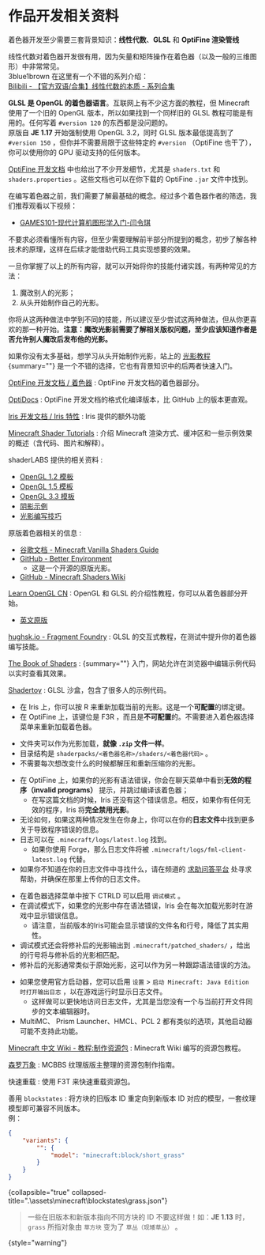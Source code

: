 # 作品开发相关资料

<primary-label ref="manual"/>

<secondary-label ref="je"/>
<secondary-label ref="shader"/>
<secondary-label ref="resource"/>

<show-structure depth="0"/>

<tabs>
  <tab title="着色器开发">

<chapter title="背景知识">

着色器开发至少需要三套背景知识：**线性代数**、**GLSL** 和 **OptiFine 渲染管线**

线性代数对着色器开发很有用，因为矢量和矩阵操作在着色器（以及一般的三维图形）中非常常见。  
3blue1brown 在这里有一个不错的系列介绍：  
[Bilibili - 【官方双语/合集】线性代数的本质 - 系列合集](https://www.bilibili.com/video/BV1ys411472E)

**GLSL 是 OpenGL 的着色器语言**。互联网上有不少这方面的教程，但 Minecraft 使用了一个旧的 OpenGL 版本，所以如果找到一个同样旧的 GLSL 教程可能是有用的。任何写着 `#version 120` 的东西都是没问题的。  
原版自 **JE 1.17** 开始强制使用 OpenGL 3.2，同时 GLSL 版本最低提高到了 `#version 150` ，但你并不需要局限于这些特定的 `#version` （OptiFine 也干了），你可以使用你的 GPU 驱动支持的任何版本。

[OptiFine 开发文档](https://github.com/sp614x/optifine/tree/master/OptiFineDoc/doc) 中也给出了不少开发细节，尤其是 `shaders.txt` 和 `shaders.properties` 。这些文档也可以在你下载的 OptiFine `.jar` 文件中找到。

</chapter>
<chapter title="基本概念">

在编写着色器之前，我们需要了解最基础的概念。经过多个着色器作者的筛选，我们推荐观看以下视频：

- [GAMES101-现代计算机图形学入门-闫令琪](https://www.bilibili.com/video/BV1X7411F744)

不要求必须看懂所有内容，但至少需要理解前半部分所提到的概念，初步了解各种技术的原理，这样在后续才能借助代码工具实现想要的效果。

一旦你掌握了以上的所有内容，就可以开始将你的技能付诸实践，有两种常见的方法：

1. 魔改别人的光影；
2. 从头开始制作自己的光影。

你将从这两种做法中学到不同的技能，所以建议至少尝试这两种做法，但从你更喜欢的那一种开始。**注意：魔改光影前需要了解相关版权问题，至少应该知道作者是否允许别人魔改后发布他的光影。**

如果你没有太多基础，想学习从头开始制作光影，站上的 [光影教程](shaderTutorial.md){summary=""} 是一个不错的选择，它也有背景知识中的后两者快速入门。

</chapter>
<chapter title="相关资料">

[OptiFine 开发文档 / 着色器](https://github.com/sp614x/optifine/blob/master/OptiFineDoc/doc/shaders.txt)
: OptiFine 开发文档的着色器部分。

  [OptiDocs](https://optifine.readthedocs.io/shaders_dev.html)
  : OptiFine 开发文档的格式化编译版本，比 GitHub 上的版本更直观。

[Iris 开发文档 / Iris 特性](https://github.com/IrisShaders/ShaderDoc/blob/master/iris-features.md)
: Iris 提供的额外功能

[Minecraft Shader Tutorials](https://saada2006.github.io/minecraft-shader-tutorials/)
: 介绍 Minecraft 渲染方式、缓冲区和一些示例效果的概述（含代码、图片和解释）。

shaderLABS 提供的相关资料
:
- [OpenGL 1.2 模板](https://github.com/shaderLABS/Base-120)
- [OpenGL 1.5 模板](https://github.com/shaderLABS/Base-150)
- [OpenGL 3.3 模板](https://github.com/shaderLABS/Base-330)
- [阴影示例](https://github.com/shaderLABS/Shadow-Tutorial)
- [光影编写技巧](https://wiki.shaderlabs.org/wiki/Shader_tricks)

原版着色器相关的信息
:
- [谷歌文档 - Minecraft Vanilla Shaders Guide](https://docs.google.com/document/d/15TOAOVLgSNEoHGzpNlkez5cryH3hFF3awXL5Py81EMk/edit#)
- [GitHub - Better Environment](https://github.com/bradleyq/mc_vanilla_shaders/tree/dev/resourcepack-shaders)
    - 这是一个开源的原版光影。
- [GitHub - Minecraft Shaders Wiki](https://github.com/McTsts/Minecraft-Shaders-Wiki)

[Learn OpenGL CN](https://learnopengl-cn.github.io/)
: OpenGL 和 GLSL 的介绍性教程，你可以从着色器部分开始。
- [英文原版](https://learnopengl.com/)

[hughsk.io - Fragment Foundry](https://hughsk.io/fragment-foundry/chapters/01-hello-world.html)
: GLSL 的交互式教程，在测试中提升你的着色器编写技能。

[The Book of Shaders](https://thebookofshaders.com/?lan=ch)
: [](shaderBasic.md#fs){summary=""} 入门，网站允许在浏览器中编辑示例代码以实时查看其效果。

[Shadertoy](https://www.shadertoy.com/)
: GLSL 沙盒，包含了很多人的示例代码。

</chapter>
<chapter title="开发技巧">
<deflist>

<def title="快速重载">

- 在 Iris 上，你可以按 <shortcut>R</shortcut> 来重新加载当前的光影。这是一个**可配置**的绑定键。
- 在 OptiFine 上，该键位是 <shortcut>F3</shortcut><shortcut>R</shortcut> ，而且是**不可配置**的。不需要进入着色器选择菜单来重新加载着色器。
</def>
<def title="使用文件夹">

- 文件夹可以作为光影加载，**就像 `.zip` 文件一样**。
- 目录结构是 `shaderpacks/<着色器名称>/shaders/<着色器代码>` 。
- 不需要每次想改变什么的时候都解压和重新压缩你的光影。
</def>
<def title="语法错误调试">
<tabs>
<tab title="OptiFine">

- 在 OptiFine 上，如果你的光影有语法错误，你会在聊天菜单中看到**无效的程序（invalid programs）** 提示，并跳过编译该着色器；
    - 在写这篇文档的时候，Iris 还没有这个错误信息。相反，如果你有任何无效的程序，Iris 将**完全禁用光影**。
- 无论如何，如果这两种情况发生在你身上，你可以在你的**日志文件**中找到更多关于导致程序错误的信息。
- 日志可以在 `.minecraft/logs/latest.log` 找到。
    - 如果你使用 Forge，那么日志文件将被 `.minecraft/logs/fml-client-latest.log` 代替。
- 如果你不知道在你的日志文件中寻找什么，请在频道的 [求助问答平台](https://pd.qq.com/s/1dvabyzrt) 处寻求帮助，并确保在那里上传你的日志文件。
</tab>
<tab title="Iris">

- 在着色器选择菜单中按下 <shortcut>CTRL</shortcut><shortcut>D</shortcut> 可以启用 `调试模式` 。
- 在调试模式下，如果您的光影中存在语法错误，Iris 会在每次加载光影时在游戏中显示错误信息。
    - 请注意，当前版本的Iris可能会显示错误的文件名和行号，降低了其实用性。
- 调试模式还会将修补后的光影输出到 `.minecraft/patched_shaders/` ，给出的行号将与修补后的光影相匹配。
- 修补后的光影通常类似于原始光影，这可以作为另一种跟踪语法错误的方法。
</tab>
</tabs>
</def>

<def title="快速查看日志文件">

- 如果您使用官方启动器，您可以启用 `设置` > `启动 Minecraft: Java Edition 时打开输出日志` ，以在游戏运行时显示日志文件。
    - 这样做可以更快地访问日志文件，尤其是当您没有一个与当前打开文件同步的文本编辑器时。
- MultiMC、 Prism Launcher、HMCL、PCL 2 都有类似的选项，其他启动器可能不支持此功能。

</def>
</deflist>
</chapter>
</tab>
<tab title="资源包开发">
<chapter title="相关资料">
<p>

[Minecraft 中文 Wiki - 教程:制作资源包](https://zh.minecraft.wiki/w/Tutorial:制作资源包)
: Minecraft Wiki 编写的资源包教程。

[森罗万象](http://sqwatermark.com/resguide/)
: MCBBS 纹理版版主整理的资源包制作指南。

</p>
</chapter>
<chapter title="开发技巧">

快速重载
: 使用 <shortcut>F3</shortcut><shortcut>T</shortcut> 来快速重载资源包。

善用 `blockstates`
: 将方块的旧版本 ID 重定向到新版本 ID 对应的模型，一套纹理模型即可兼容不同版本。  
例：
```JSON
{
    "variants": {
        "": {
            "model": "minecraft:block/short_grass"
        }
    }
}
```
{collapsible="true" collapsed-title=".\assets\minecraft\blockstates\grass.json"}
> 一些在旧版本和新版本指向不同方块的 ID 不要这样做！如：**JE 1.13** 时，`grass` 所指对象由 `草方块` 变为了 `草丛（现矮草丛）` 。
> 
{style="warning"}

</chapter>
</tab>
</tabs>
